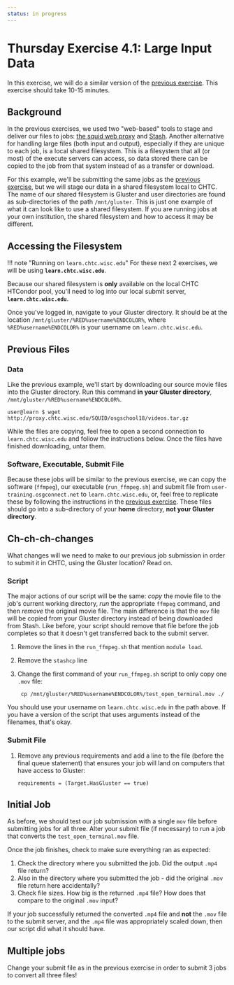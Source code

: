 ```yaml
---
status: in progress
---
```


Thursday Exercise 4.1: Large Input Data
=======================================

In this exercise, we will do a similar version of the [previous exercise](part3-ex3-stashcache-unique.md). This exercise should take 10-15 minutes.

Background
----------

In the previous exercises, we used two "web-based" tools to stage and deliver our files to jobs: [the squid web proxy](part3-ex1-blast-proxy.md)  and [Stash](part3-ex2-stashcache-shared.md). Another alternative for handling large files (both input and output), especially if they are unique to each job, is a local  shared filesystem. This is a filesystem that all (or most) of the execute servers can access, so data stored there can be copied  to the job from that system instead of as a transfer or download.

For this example, we'll be submitting the same jobs as the [previous exercise](part3-ex3-stashcache-unique.md), but we will stage our  data in a shared filesystem local to CHTC. The name of our shared filesystem is Gluster and user directories are found as sub-directories  of the path `/mnt/gluster`. This is just one example of what it can look like to use a shared filesystem. If you are running jobs at your own institution, the shared filesystem and how to access it may be different.

Accessing the Filesystem
------------------------

!!! note "Running on `learn.chtc.wisc.edu`"
    For these next 2 exercises, we will be using **`learn.chtc.wisc.edu`**.

Because our shared filesystem is **only** available on the local CHTC HTCondor pool, you'll need to log into our local submit server, **`learn.chtc.wisc.edu`**.

Once you've logged in, navigate to your Gluster directory. It should be at the location `/mnt/gluster/%RED%username%ENDCOLOR%`, where `%RED%username%ENDCOLOR%` is your username on `learn.chtc.wisc.edu`.

Previous Files
--------------

### Data

Like the previous example, we'll start by downloading our source movie files into the Gluster directory. Run this command **in your Gluster directory**, `/mnt/gluster/%RED%username%ENDCOLOR%`.

``` console
user@learn $ wget http://proxy.chtc.wisc.edu/SQUID/osgschool18/videos.tar.gz
```

While the files are copying, feel free to open a second connection to `learn.chtc.wisc.edu` and follow the instructions below. Once the files have finished downloading, untar them.

### Software, Executable, Submit File

Because these jobs will be similar to the previous exercise, we can copy the software (`ffmpeg`), our executable (`run_ffmpeg.sh`) and submit file from `user-training.osgconnect.net` to `learn.chtc.wisc.edu`, or, feel free to replicate these by following the instructions in the [previous exercise](part3-ex3-stashcache-unique.md). These files should go into a sub-directory of your **home** directory, **not your Gluster directory**.

Ch-ch-ch-changes
----------------

What changes will we need to make to our previous job submission in order to submit it in CHTC, using the Gluster location? Read on.

### Script

The major actions of our script will be the same: *copy*  the movie file to the job's current working directory, *run* the appropriate `ffmpeg` command,  and then *remove* the original movie file. The main difference is that the `mov` file will be copied from  your Gluster directory instead of being downloaded from Stash. Like before, your script should remove  that file before the job completes so that it doesn't get transferred back to the submit server.

1. Remove the lines in the `run_ffmpeg.sh` that mention `module load`.

2. Remove the `stashcp` line

3. Change the first command of your `run_ffmpeg.sh` script to only copy one `.mov` file: 

        cp /mnt/gluster/%RED%username%ENDCOLOR%/test_open_terminal.mov ./

You should use your username on `learn.chtc.wisc.edu` in the path above. If you have a version of the script that uses arguments instead of the filenames, that's okay.

### Submit File

1.  Remove any previous requirements and add a line to the file (before the final queue statement) that ensures your job will land on computers that have access to Gluster: 

        requirements = (Target.HasGluster == true)

Initial Job
-----------

As before, we should test our job submission with a single `mov` file before submitting jobs for all three. Alter your submit file (if necessary) to  run a job that converts the `test_open_terminal.mov` file.

Once the job finishes, check to make sure everything ran as expected:

1.  Check the directory where you submitted the job. Did the output `.mp4` file return?
2.  Also in the directory where you submitted the job - did the original `.mov` file return here accidentally?
3.  Check file sizes. How big is the returned `.mp4` file? How does that compare to the original `.mov` input?

If your job successfully returned the converted `.mp4` file and **not** the `.mov` file to the submit server, and the `.mp4` file was appropriately scaled down, then our script did what it should have.

Multiple jobs
-------------

Change your submit file as in the previous exercise in order to submit 3 jobs to convert all three files!


